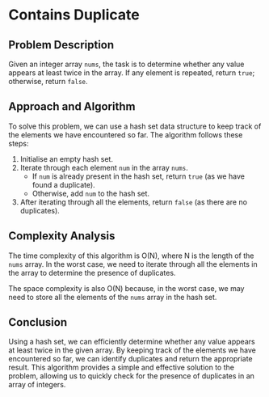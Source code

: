 # Contains Duplicate

## Problem Description

Given an integer array `nums`, the task is to determine whether any value appears at least twice in the array. If any element is repeated, return `true`; otherwise, return `false`.

## Approach and Algorithm

To solve this problem, we can use a hash set data structure to keep track of the elements we have encountered so far. The algorithm follows these steps:

1. Initialise an empty hash set.
2. Iterate through each element `num` in the array `nums`.
   - If `num` is already present in the hash set, return `true` (as we have found a duplicate).
   - Otherwise, add `num` to the hash set.
3. After iterating through all the elements, return `false` (as there are no duplicates).

## Complexity Analysis

The time complexity of this algorithm is O(N), where N is the length of the `nums` array. In the worst case, we need to iterate through all the elements in the array to determine the presence of duplicates.

The space complexity is also O(N) because, in the worst case, we may need to store all the elements of the `nums` array in the hash set.

## Conclusion

Using a hash set, we can efficiently determine whether any value appears at least twice in the given array. By keeping track of the elements we have encountered so far, we can identify duplicates and return the appropriate result. This algorithm provides a simple and effective solution to the problem, allowing us to quickly check for the presence of duplicates in an array of integers.
